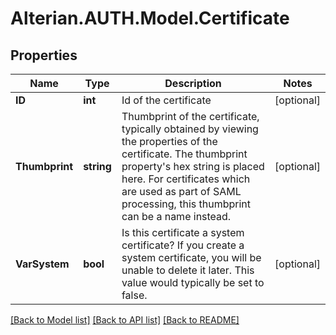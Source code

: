 # Alterian.AUTH.Model.Certificate

## Properties

Name | Type | Description | Notes
------------ | ------------- | ------------- | -------------
**ID** | **int** | Id of the certificate | [optional] 
**Thumbprint** | **string** | Thumbprint of the certificate, typically obtained by viewing the properties of the certificate.  The thumbprint property&#39;s hex string is placed here.             For certificates which are used as part of SAML processing, this thumbprint can be a name instead. | [optional] 
**VarSystem** | **bool** | Is this certificate a system certificate?  If you create a system certificate, you will be unable to delete it later.  This value would typically be set to false. | [optional] 

[[Back to Model list]](../README.md#documentation-for-models) [[Back to API list]](../README.md#documentation-for-api-endpoints) [[Back to README]](../README.md)

